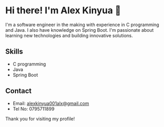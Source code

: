 # Hi there! I'm Alex Kinyua 👋

I'm a software engineer in the making with experience in C programming and Java. I also have knowledge on Spring Boot. I'm passionate about learning new technologies and building innovative solutions.

## Skills
- C programming
- Java
- Spring Boot

## Contact
- Email: alexkinyua001alx@gmail.com
- Tel No: 0795711899

Thank you for visiting my profile!
